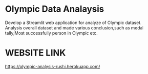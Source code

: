 # Olympic Data Analaysis
Develop a Streamlit web application for analyze of Olympic dataset.
Analysis overall dataset and made various conclusion,such as medal tally,Most successfully person in Olympic etc.


# WEBSITE LINK
https://olympic-analysis-rushi.herokuapp.com/
